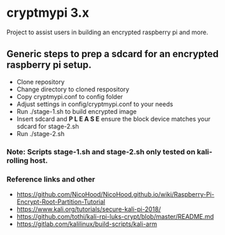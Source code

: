 # cryptmypi 3.x
Project to assist users in building an encrypted raspberry pi and more.

## Generic steps to prep a sdcard for an encrypted raspberry pi setup.
 * Clone repository
 * Change directory to cloned respository
 * Copy cryptmypi.conf to config folder
 * Adjust settings in config/cryptmypi.conf to your needs
 * Run ./stage-1.sh to build encrypted image
 * Insert sdcard and **P L E A S E** ensure the block device matches your sdcard for stage-2.sh
 * Run ./stage-2.sh

### Note: Scripts stage-1.sh and stage-2.sh only tested on kali-rolling host.

### Reference links and other
+ https://github.com/NicoHood/NicoHood.github.io/wiki/Raspberry-Pi-Encrypt-Root-Partition-Tutorial
+ https://www.kali.org/tutorials/secure-kali-pi-2018/
+ https://github.com/tothi/kali-rpi-luks-crypt/blob/master/README.md
+ https://gitlab.com/kalilinux/build-scripts/kali-arm

